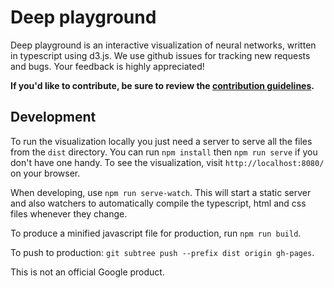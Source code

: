 # Deep playground

Deep playground is an interactive visualization of neural networks, written in typescript using d3.js.
We use github issues for tracking new requests and bugs. Your feedback is highly appreciated!

**If you'd like to contribute, be sure to review the [contribution
guidelines](CONTRIBUTING).**

## Development

To run the visualization locally you just need a server to serve all the files from the `dist` directory. You can run `npm install` then `npm run serve` if you don't have one handy. To see the visualization, visit `http://localhost:8080/` on your browser.

When developing, use `npm run serve-watch`. This will start a static server and also watchers to automatically compile the typescript, html and css files
whenever they change.

To produce a minified javascript file for production, run `npm run build`.

To push to production: `git subtree push --prefix dist origin gh-pages`.

This is not an official Google product.
